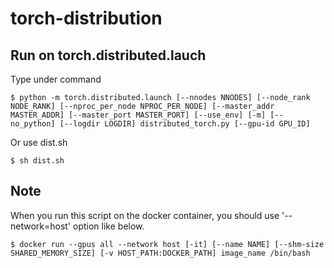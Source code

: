 # torch-distribution

## Run on torch.distributed.lauch

Type under command

```
$ python -m torch.distributed.launch [--nnodes NNODES] [--node_rank NODE_RANK] [--nproc_per_node NPROC_PER_NODE] [--master_addr MASTER_ADDR] [--master_port MASTER_PORT] [--use_env] [-m] [--no_python] [--logdir LOGDIR] distributed_torch.py [--gpu-id GPU_ID]
```

Or use dist.sh

```
$ sh dist.sh
```

## Note

When you run this script on the docker container, you should use '--network=host' option like below.

```
$ docker run --gpus all --network host [-it] [--name NAME] [--shm-size SHARED_MEMORY_SIZE] [-v HOST_PATH:DOCKER_PATH] image_name /bin/bash
```

